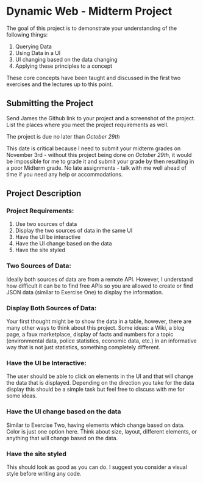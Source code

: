 # Dynamic Web - Midterm Project

The goal of this project is to demonstrate your understanding of the following things:

1. Querying Data
2. Using Data in a UI
3. UI changing based on the data changing
4. Applying these principles to a concept

These core concepts have been taught and discussed in the first two exercises and the lectures up to this point.

## Submitting the Project

Send James the Github link to your project and a screenshot of the project. List the places where you meet the project requirements as well.

The project is due ​no later than _October 29th_

This date is critical because I need to submit your midterm grades on November 3rd - without this project being done on _October 29th_, it would be impossible for me to grade it and submit your grade by then resulting in a poor Midterm grade. No late assignments - talk with me well ahead of time if you need any help or accommodations.

## Project Description

### Project Requirements:

1. Use two sources of data
2. Display the two sources of data in the same UI
3. Have the UI be interactive
4. Have the UI change based on the data
5. Have the site styled

### Two Sources of Data:

Ideally both sources of data are from a remote API. However, I understand how difficult it can be to find free APIs so you are allowed to create or find JSON data (similar to Exercise One) to display the information.

### Display Both Sources of Data:

Your first thought might be to show the data in a table, however, there are many other ways to think about this project. Some ideas: a Wiki, a blog page, a faux marketplace, display of facts and numbers for a topic (environmental data, police statistics, economic data, etc.) in an informative way that is not just statistics, something completely different.

### Have the UI be Interactive:

The user should be able to click on elements in the UI and that will change the data that is displayed. Depending on the direction you take for the data display this should be a simple task but feel free to discuss with me for some ideas.

### Have the UI change based on the data

Similar to Exercise Two, having elements which change based on data. Color is just one option here. Think about size, layout, different elements, or anything that will change based on the data.

### Have the site styled

This should look as good as you can do. I suggest you consider a visual style before writing any code.
